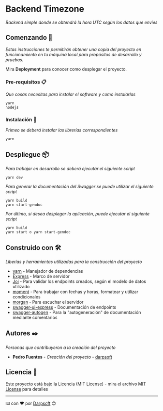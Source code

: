 # Backend Timezone

_Backend simple donde se obtendrá la hora UTC según los datos que envíes_

## Comenzando 🚀

_Estas instrucciones te permitirán obtener una copia del proyecto en funcionamiento en tu máquina local para propósitos de desarrollo y pruebas._

Mira **Deployment** para conocer como desplegar el proyecto.


### Pre-requisitos 📋

_Que cosas necesitas para instalar el software y como instalarlas_

```
yarn
nodejs
```

### Instalación 🔧

_Primeo se deberá instalar las librerías correspondientes_

```
yarn
```

## Despliegue 📦

_Para trabajar en desarrollo se deberá ejecutar el siguiente script_

```
yarn dev
```
_Para generar la documentación del Swagger se puede utilizar el siguiente script_

```
yarn build
yarn start-gendoc
```

_Por último, si desea desplegar la aplicación, puede ejecutar el siguiente script_

```
yarn build
yarn start o yarn start-gendoc
```


## Construido con 🛠️

_Liberías y herramientas utilizadas para la construcción del proyecto_

* [yarn](https://yarnpkg.com/) - Manejador de dependencias
* [Express](https://www.npmjs.com/package/express) - Marco de servidor
* [Joi](https://www.npmjs.com/package/joi) - Para validar los endpoints creados, según el modelo de datos utilizado
* [moment](https://www.npmjs.com/package/moment) - Para trabajar con fechas y horas, formatear y utilizar condicionales
* [morgan](https://www.npmjs.com/package/morgan) - Para escuchar el servidor
* [swagger-ui-express](https://www.npmjs.com/package/swagger-ui-express) - Documentación de endpoints
* [swagger-autogen](https://www.npmjs.com/package/swagger-autogen) - Para la "autogeneración" de documentación mediante comentarios

## Autores ✒️

_Personas que contribuyeron a la creación del proyecto_

* **Pedro Fuentes** - *Creación del proyecto* - [darpsoft](https://github.com/Darpsoft)

## Licencia 📄

Este proyecto está bajo la Licencia (MIT License) - mira el archivo [MIT License](https://api.github.com/licenses/mit) para detalles


---
⌨️ con ❤️ por [Darpsoft](https://github.com/Darpsof) 😊

